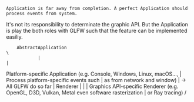 


	Application is far away from completion. A perfect Application should process events from system.
It's not its responsibility to determinate the graphic API. But the Application is play the both roles with GLFW
such that the feature can be implemented easiliy.
	


		AbstractApplication                                                                   \
				|																		      |
  Platform-specific Application (e.g. Console, Windows, Linux, macOS...,                      |
                                 Process platform-specific events such                        |
                                as from network and window)                                   |
																							  -> All GLFW do so far
                                                                                              |
        Renderer                                                                              |
           |                                                                                  |
  Graphics API-specific Renderer (e.g. OpenGL, D3D, Vulkan, Metal even software rasterization |
                                  or Ray tracing)                                             /